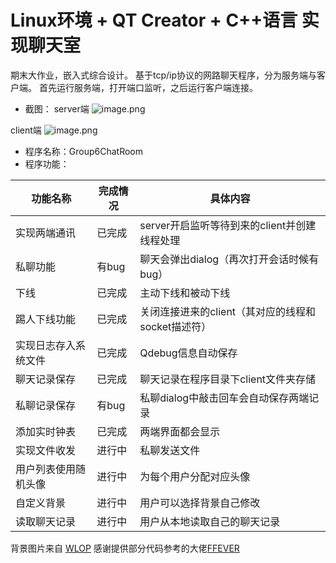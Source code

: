 # Linux环境 + QT Creator + C++语言 实现聊天室

期末大作业，嵌入式综合设计。
基于tcp/ip协议的网路聊天程序，分为服务端与客户端。
首先运行服务端，打开端口监听，之后运行客户端连接。
- 截图：
server端
![image.png](https://upload-images.jianshu.io/upload_images/13139591-e184ca2a05859efc.png?imageMogr2/auto-orient/strip%7CimageView2/2/w/1240)

client端
![image.png](https://upload-images.jianshu.io/upload_images/13139591-6791cf909d279d53.png?imageMogr2/auto-orient/strip%7CimageView2/2/w/1240)

- 程序名称：Group6ChatRoom
- 程序功能：

| 功能名称 | 完成情况 | 具体内容 |
| ------ | ------ | ------ |
| 实现两端通讯 | 已完成 | server开启监听等待到来的client并创建线程处理 |
| 私聊功能 | 有bug | 聊天会弹出dialog（再次打开会话时候有bug） |
| 下线 | 已完成 | 主动下线和被动下线 |
| 踢人下线功能 | 已完成 | 关闭连接进来的client（其对应的线程和socket描述符） |
| 实现日志存入系统文件 | 已完成 | Qdebug信息自动保存 |
| 聊天记录保存 | 已完成 | 聊天记录在程序目录下client文件夹存储 |
| 私聊记录保存 | 有bug | 私聊dialog中敲击回车会自动保存两端记录 |
| 添加实时钟表 | 已完成 | 两端界面都会显示 |
| 实现文件收发 | 进行中 | 私聊发送文件 |
| 用户列表使用随机头像 | 进行中 | 为每个用户分配对应头像 |
| 自定义背景 | 进行中 | 用户可以选择背景自己修改 |
| 读取聊天记录 | 进行中 | 用户从本地读取自己的聊天记录 |

背景图片来自 [WLOP](https://www.patreon.com/wlop)    感谢提供部分代码参考的大佬[FFEVER](https://github.com/FFEVER)
